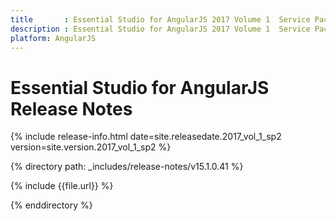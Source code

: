 ```yaml
---
title 		: Essential Studio for AngularJS 2017 Volume 1  Service Pack 2 Release Notes
description : Essential Studio for AngularJS 2017 Volume 1  Service Pack 2 Release Notes
platform: AngularJS
---
```


# Essential Studio for AngularJS Release Notes

{% include release-info.html date=site.releasedate.2017_vol_1_sp2 version=site.version.2017_vol_1_sp2 %} 

{% directory path: _includes/release-notes/v15.1.0.41 %}

{% include {{file.url}} %}

{% enddirectory %}